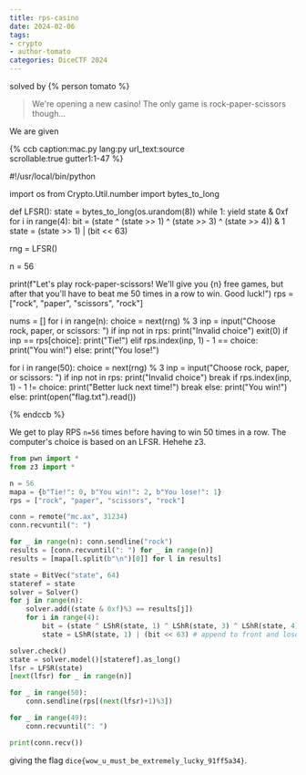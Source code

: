 ```yaml
---
title: rps-casino
date: 2024-02-06
tags: 
- crypto
- author-tomato
categories: DiceCTF 2024
---
```


solved by {% person tomato %}

> We're opening a new casino! The only game is rock-paper-scissors though...

We are given

{% ccb caption:mac.py 
lang:py
url_text:source  
scrollable:true
gutter1:1-47 %}

#!/usr/local/bin/python

import os
from Crypto.Util.number import bytes_to_long

def LFSR():
	state = bytes_to_long(os.urandom(8))
	while 1:
		yield state & 0xf
		for i in range(4):
			bit = (state ^ (state >> 1) ^ (state >> 3) ^ (state >> 4)) & 1
			state = (state >> 1) | (bit << 63)

rng = LFSR()

n = 56

print(f"Let's play rock-paper-scissors! We'll give you {n} free games, but after that you'll have to beat me 50 times in a row to win. Good luck!")
rps = ["rock", "paper", "scissors", "rock"]

nums = []
for i in range(n):
	choice = next(rng) % 3
	inp = input("Choose rock, paper, or scissors: ")
	if inp not in rps:
		print("Invalid choice")
		exit(0)
	if inp == rps[choice]:
		print("Tie!")
	elif rps.index(inp, 1) - 1 == choice:
		print("You win!")
	else:
		print("You lose!")

for i in range(50):
	choice = next(rng) % 3
	inp = input("Choose rock, paper, or scissors: ")
	if inp not in rps:
		print("Invalid choice")
		break
	if rps.index(inp, 1) - 1 != choice:
		print("Better luck next time!")
		break
	else:
		print("You win!")
else:
	print(open("flag.txt").read())

{% endccb %}

We get to play RPS `n=56` times before having to win 50 times in a row. The computer's choice is based on an LFSR. Hehehe z3.

```py
from pwn import *
from z3 import *

n = 56
mapa = {b"Tie!": 0, b"You win!": 2, b"You lose!": 1}
rps = ["rock", "paper", "scissors", "rock"]

conn = remote("mc.ax", 31234)
conn.recvuntil(": ")

for _ in range(n): conn.sendline("rock")
results = [conn.recvuntil(": ") for _ in range(n)]
results = [mapa[l.split(b"\n")[0]] for l in results]

state = BitVec("state", 64)
stateref = state
solver = Solver()
for j in range(n):
    solver.add((state & 0xf)%3 == results[j])
    for i in range(4):
        bit = (state ^ LShR(state, 1) ^ LShR(state, 3) ^ LShR(state, 4)) & 1 # [-1]^[-2]^[-4]^[-5]
        state = LShR(state, 1) | (bit << 63) # append to front and lose last

solver.check()
state = solver.model()[stateref].as_long()
lfsr = LFSR(state)
[next(lfsr) for _ in range(n)]

for _ in range(50):
    conn.sendline(rps[(next(lfsr)+1)%3])

for _ in range(49):
    conn.recvuntil(": ")

print(conn.recv())
```

giving the flag `dice{wow_u_must_be_extremely_lucky_91ff5a34}`.